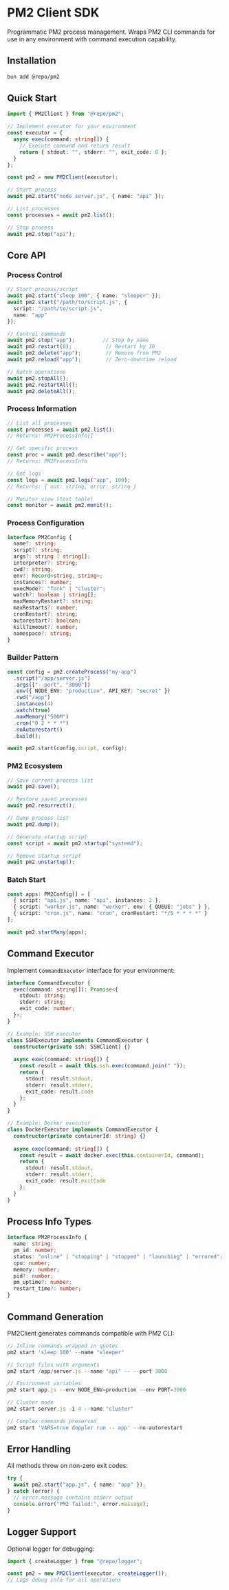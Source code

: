 # PM2 Client SDK

Programmatic PM2 process management. Wraps PM2 CLI commands for use in any environment with command execution capability.

## Installation

```bash
bun add @repo/pm2
```

## Quick Start

```typescript
import { PM2Client } from "@repo/pm2";

// Implement executor for your environment
const executor = {
  async exec(command: string[]) {
    // Execute command and return result
    return { stdout: "", stderr: "", exit_code: 0 };
  }
};

const pm2 = new PM2Client(executor);

// Start process
await pm2.start("node server.js", { name: "api" });

// List processes
const processes = await pm2.list();

// Stop process
await pm2.stop("api");
```

## Core API

### Process Control

```typescript
// Start process/script
await pm2.start("sleep 100", { name: "sleeper" });
await pm2.start("/path/to/script.js", { 
  script: "/path/to/script.js",
  name: "app"
});

// Control commands
await pm2.stop("app");         // Stop by name
await pm2.restart(0);           // Restart by ID
await pm2.delete("app");        // Remove from PM2
await pm2.reload("app");        // Zero-downtime reload

// Batch operations
await pm2.stopAll();
await pm2.restartAll();
await pm2.deleteAll();
```

### Process Information

```typescript
// List all processes
const processes = await pm2.list();
// Returns: PM2ProcessInfo[]

// Get specific process
const proc = await pm2.describe("app");
// Returns: PM2ProcessInfo

// Get logs
const logs = await pm2.logs("app", 100);
// Returns: { out: string, error: string }

// Monitor view (text table)
const monitor = await pm2.monit();
```

### Process Configuration

```typescript
interface PM2Config {
  name?: string;
  script?: string;
  args?: string | string[];
  interpreter?: string;
  cwd?: string;
  env?: Record<string, string>;
  instances?: number;
  execMode?: "fork" | "cluster";
  watch?: boolean | string[];
  maxMemoryRestart?: string;
  maxRestarts?: number;
  cronRestart?: string;
  autorestart?: boolean;
  killTimeout?: number;
  namespace?: string;
}
```

### Builder Pattern

```typescript
const config = pm2.createProcess("my-app")
  .script("/app/server.js")
  .args(["--port", "3000"])
  .env({ NODE_ENV: "production", API_KEY: "secret" })
  .cwd("/app")
  .instances(4)
  .watch(true)
  .maxMemory("500M")
  .cron("0 2 * * *")
  .noAutorestart()
  .build();

await pm2.start(config.script, config);
```

### PM2 Ecosystem

```typescript
// Save current process list
await pm2.save();

// Restore saved processes
await pm2.resurrect();

// Dump process list
await pm2.dump();

// Generate startup script
const script = await pm2.startup("systemd");

// Remove startup script
await pm2.unstartup();
```

### Batch Start

```typescript
const apps: PM2Config[] = [
  { script: "api.js", name: "api", instances: 2 },
  { script: "worker.js", name: "worker", env: { QUEUE: "jobs" } },
  { script: "cron.js", name: "cron", cronRestart: "*/5 * * * *" }
];

await pm2.startMany(apps);
```

## Command Executor

Implement `CommandExecutor` interface for your environment:

```typescript
interface CommandExecutor {
  exec(command: string[]): Promise<{
    stdout: string;
    stderr: string;
    exit_code: number;
  }>;
}

// Example: SSH executor
class SSHExecutor implements CommandExecutor {
  constructor(private ssh: SSHClient) {}
  
  async exec(command: string[]) {
    const result = await this.ssh.exec(command.join(" "));
    return {
      stdout: result.stdout,
      stderr: result.stderr,
      exit_code: result.code
    };
  }
}

// Example: Docker executor
class DockerExecutor implements CommandExecutor {
  constructor(private containerId: string) {}
  
  async exec(command: string[]) {
    const result = await docker.exec(this.containerId, command);
    return {
      stdout: result.stdout,
      stderr: result.stderr,
      exit_code: result.exitCode
    };
  }
}
```

## Process Info Types

```typescript
interface PM2ProcessInfo {
  name: string;
  pm_id: number;
  status: "online" | "stopping" | "stopped" | "launching" | "errored";
  cpu: number;
  memory: number;
  pid?: number;
  pm_uptime?: number;
  restart_time?: number;
}
```

## Command Generation

PM2Client generates commands compatible with PM2 CLI:

```typescript
// Inline commands wrapped in quotes
pm2 start 'sleep 100' --name "sleeper"

// Script files with arguments
pm2 start /app/server.js --name "api" -- --port 3000

// Environment variables
pm2 start app.js --env NODE_ENV=production --env PORT=3000

// Cluster mode
pm2 start server.js -i 4 --name "cluster"

// Complex commands preserved
pm2 start 'VARS=true doppler run -- app' --no-autorestart
```

## Error Handling

All methods throw on non-zero exit codes:

```typescript
try {
  await pm2.start("app.js", { name: "app" });
} catch (error) {
  // error.message contains stderr output
  console.error("PM2 failed:", error.message);
}
```

## Logger Support

Optional logger for debugging:

```typescript
import { createLogger } from "@repo/logger";

const pm2 = new PM2Client(executor, createLogger());
// Logs debug info for all operations
```

